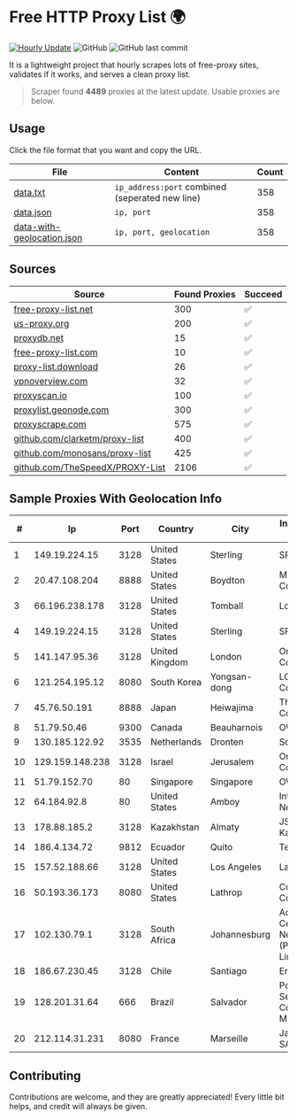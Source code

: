 
# Free HTTP Proxy List 🌍

[![Hourly Update](https://github.com/mertguvencli/http-proxy-list/actions/workflows/main.yml/badge.svg?branch=main)](https://github.com/mertguvencli/http-proxy-list/actions/workflows/main.yml)
![GitHub](https://img.shields.io/github/license/mertguvencli/http-proxy-list)
![GitHub last commit](https://img.shields.io/github/last-commit/mertguvencli/http-proxy-list)

It is a lightweight project that hourly scrapes lots of free-proxy sites, validates if it works, and serves a clean proxy list.


> Scraper found **4489** proxies at the latest update. Usable proxies are below.

## Usage

Click the file format that you want and copy the URL.


|File|Content|Count|
|----|-------|-----|
|[data.txt](https://raw.githubusercontent.com/mertguvencli/http-proxy-list/main/proxy-list/data.txt)|`ip_address:port` combined (seperated new line)|358|
|[data.json](https://raw.githubusercontent.com/mertguvencli/http-proxy-list/main/proxy-list/data.json)|`ip, port`|358|
|[data-with-geolocation.json](https://raw.githubusercontent.com/mertguvencli/http-proxy-list/main/proxy-list/data-with-geolocation.json)|`ip, port, geolocation`|358|

## Sources

|Source|Found Proxies|Succeed|
|------|-------------|-------|
|[free-proxy-list.net](https://free-proxy-list.net)|300|✅|
|[us-proxy.org](https://www.us-proxy.org)|200|✅|
|[proxydb.net](http://proxydb.net)|15|✅|
|[free-proxy-list.com](https://free-proxy-list.com/?page=&port=&type%5B%5D=http&type%5B%5D=https&up_time=0&search=Search)|10|✅|
|[proxy-list.download](https://www.proxy-list.download/HTTP)|26|✅|
|[vpnoverview.com](https://vpnoverview.com/privacy/anonymous-browsing/free-proxy-servers)|32|✅|
|[proxyscan.io](https://www.proxyscan.io)|100|✅|
|[proxylist.geonode.com](https://proxylist.geonode.com/api/proxy-list?limit=300&page=1&sort_by=lastChecked&sort_type=desc&protocols=http,https)|300|✅|
|[proxyscrape.com](https://api.proxyscrape.com/v2/?request=displayproxies&protocol=http&timeout=10000&country=all&ssl=all&anonymity=all)|575|✅|
|[github.com/clarketm/proxy-list](https://raw.githubusercontent.com/clarketm/proxy-list/master/proxy-list-raw.txt)|400|✅|
|[github.com/monosans/proxy-list](https://raw.githubusercontent.com/monosans/proxy-list/main/proxies/http.txt)|425|✅|
|[github.com/TheSpeedX/PROXY-List](https://raw.githubusercontent.com/TheSpeedX/PROXY-List/master/http.txt)|2106|✅|


## Sample Proxies With Geolocation Info

|#|Ip|Port|Country|City|Internet Service Provider|
|-|--|----|-------|----|-------------------------|
|1|149.19.224.15|3128|United States|Sterling|SPRINT|
|2|20.47.108.204|8888|United States|Boydton|Microsoft Corporation|
|3|66.196.238.178|3128|United States|Tomball|Logix|
|4|149.19.224.15|3128|United States|Sterling|SPRINT|
|5|141.147.95.36|3128|United Kingdom|London|Oracle Corporation|
|6|121.254.195.12|8080|South Korea|Yongsan-dong|LG DACOM Corporation|
|7|45.76.50.191|8888|Japan|Heiwajima|The Constant Company|
|8|51.79.50.46|9300|Canada|Beauharnois|OVH SAS|
|9|130.185.122.92|3535|Netherlands|Dronten|Softqloud GmbH|
|10|129.159.148.238|3128|Israel|Jerusalem|Oracle Corporation|
|11|51.79.152.70|80|Singapore|Singapore|OVH SAS|
|12|64.184.92.8|80|United States|Amboy|Intelligent Fiber Network|
|13|178.88.185.2|3128|Kazakhstan|Almaty|JSC Kazakhtelecom|
|14|186.4.134.72|9812|Ecuador|Quito|Telconet S.A|
|15|157.52.188.66|3128|United States|Los Angeles|LayerHost|
|16|50.193.36.173|8080|United States|Lathrop|Comcast Cable Communications|
|17|102.130.79.1|3128|South Africa|Johannesburg|Adnexus Celerity Networks (Proprietary) Limited|
|18|186.67.230.45|3128|Chile|Santiago|Entel Chile S.A.|
|19|128.201.31.64|666|Brazil|Salvador|Poliserv Servicos E Comercio Ltda - ME|
|20|212.114.31.231|8080|France|Marseille|Jaguar Network SAS|



## Contributing

Contributions are welcome, and they are greatly appreciated! Every
little bit helps, and credit will always be given.


